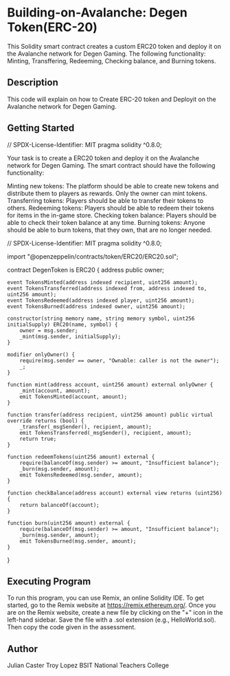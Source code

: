 # Building-on-Avalanche: Degen Token(ERC-20)
This Solidity smart contract creates a custom ERC20 token and deploy it on the Avalanche network for Degen
Gaming. The following functionality: Minting, Transffering, Redeeming, Checking balance, and Burning tokens. 

## Description
This code will explain on how to Create ERC-20 token and Deployit on the Avalanche network for Degen Gaming.
## Getting Started
// SPDX-License-Identifier: MIT
pragma solidity ^0.8.0;

Your task is to create a ERC20 token and deploy it on the Avalanche network for Degen Gaming. The smart contract should have the following functionality:

Minting new tokens: The platform should be able to create new tokens and distribute them to players as rewards. Only the owner can mint tokens.
Transferring tokens: Players should be able to transfer their tokens to others.
Redeeming tokens: Players should be able to redeem their tokens for items in the in-game store.
Checking token balance: Players should be able to check their token balance at any time.
Burning tokens: Anyone should be able to burn tokens, that they own, that are no longer needed.

// SPDX-License-Identifier: MIT
pragma solidity ^0.8.0;

import "@openzeppelin/contracts/token/ERC20/ERC20.sol";

contract DegenToken is ERC20 {
    address public owner;

    event TokensMinted(address indexed recipient, uint256 amount);
    event TokensTransferred(address indexed from, address indexed to, uint256 amount);
    event TokensRedeemed(address indexed player, uint256 amount);
    event TokensBurned(address indexed owner, uint256 amount);

    constructor(string memory name, string memory symbol, uint256 initialSupply) ERC20(name, symbol) {
        owner = msg.sender;
        _mint(msg.sender, initialSupply);
    }

    modifier onlyOwner() {
        require(msg.sender == owner, "Ownable: caller is not the owner");
        _;
    }

    function mint(address account, uint256 amount) external onlyOwner {
        _mint(account, amount);
        emit TokensMinted(account, amount);
    }

    function transfer(address recipient, uint256 amount) public virtual override returns (bool) {
        _transfer(_msgSender(), recipient, amount);
        emit TokensTransferred(_msgSender(), recipient, amount);
        return true;
    }

    function redeemTokens(uint256 amount) external {
        require(balanceOf(msg.sender) >= amount, "Insufficient balance");
        _burn(msg.sender, amount);
        emit TokensRedeemed(msg.sender, amount);
    }

    function checkBalance(address account) external view returns (uint256) {
        return balanceOf(account);
    }

    function burn(uint256 amount) external {
        require(balanceOf(msg.sender) >= amount, "Insufficient balance");
        _burn(msg.sender, amount);
        emit TokensBurned(msg.sender, amount);
    }
}


   
        
## Executing Program
To run this program, you can use Remix, an online Solidity IDE. To get started, go to the Remix website at https://remix.ethereum.org/. 
Once you are on the Remix website, create a new file by clicking on the "+" icon in the left-hand sidebar. Save the file with a .sol extension 
(e.g., HelloWorld.sol). Then copy the code given in the assessment.

## Author
Julian Caster Troy Lopez
BSIT
National Teachers College
